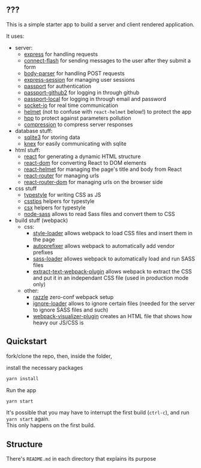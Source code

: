 ## ???

This is a simple starter app to build a server and client rendered application.

It uses:

  - server:
    - [express](https://npmjs.org/package/express) for handling requests
    - [connect-flash](https://npmjs.org/package/connect-flash) for sending messages to the user after they submit a form
    - [body-parser](https://npmjs.org/package/body-parser) for handling POST requests
    - [express-session](https://npmjs.org/package/express-session) for managing user sessions
    - [passport](https://npmjs.org/package/passport) for authentication
    - [passport-github2](https://npmjs.org/package/passport-github2) for logging in through github
    - [passport-local](https://npmjs.org/package/passport-local) for logging in through email and password
    - [socket-io](https://npmjs.org/package/socket-io) for real time communication
    - [helmet](https://github.com/helmetjs/helmet) (not to confuse with `react-helmet` below!) to protect the app
    - [hpp](https://github.com/analog-nico/hpp) to protect against parameters pollution
    - [compression](https://github.com/expressjs/compression) to compress server responses
  - database stuff:
    - [sqlite3](https://npmjs.org/package/sqlite3) for storing data
    - [knex](https://npmjs.org/package/knex) for easily communicating with sqlite
  - html stuff:
    - [react](https://npmjs.org/package/react) for generating a dynamic HTML structure
    - [react-dom](https://npmjs.org/package/react-dom) for converting React to DOM elements
    - [react-helmet](https://npmjs.org/package/react-helmet) for managing the page's title and body from React
    - [react-router](https://npmjs.org/package/react-router) for managing urls
    - [react-router-dom](https://npmjs.org/package/react-router-dom) for managing urls on the browser side
  - css stuff
    - [typestyle](https://npmjs.org/package/typestyle) for writing CSS as JS
    - [csstips](https://npmjs.org/package/csstips) helpers for typestyle
    - [csx](https://npmjs.org/package/csx) helpers for typestyle
    - [node-sass](https://npmjs.org/package/node-sass) allows to read Sass files and convert them to CSS
  - build stuff (webpack)
    - css:
      - [style-loader](https://npmjs.org/package/style-loader) allows webpack to load CSS files and insert them in the page
      - [autoprefixer](https://npmjs.org/package/autoprefixer) allows webpack to automatically add vendor prefixes
      - [sass-loader](https://npmjs.org/package/sass-loader) allowes webpack to automatically load and run SASS files
      - [extract-text-webpack-plugin](https://npmjs.org/package/extract-text-webpack-plugin) allows webpack to extract the CSS and put it in an independant CSS file (used in production mode only)
    - other:
      - [razzle](https://npmjs.org/package/razzle) zero-conf webpack setup
      - [ignore-loader](https://npmjs.org/package/ignore-loader) allows to ignore certain files (needed for the server to ignore SASS files and such)
      - [webpack-visualizer-plugin](https://npmjs.org/package/webpack-visualizer-plugin) creates an HTML file that shows how heavy our JS/CSS is

## Quickstart

fork/clone the repo, then, inside the folder,

install the necessary packages

```bash
yarn install
```

Run the app
```bash
yarn start
```

It's possible that you may have to interrupt the first build (`ctrl-c`), and run `yarn start` again.  
This only happens on the first build.


## Structure

There's `README.md` in each directory that explains its purpose